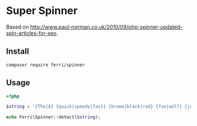 # Super Spinner

Based on http://www.paul-norman.co.uk/2010/09/php-spinner-updated-spin-articles-for-seo.

## Install

```
composer require ferri/spinner
```

## Usage

```php
<?php

$string = '{The|A} {quick|speedy|fast} {brown|black|red} {fox|wolf} {jumped|bounded|hopped|skipped} over the {lazy|tired} {dog|hound}';

echo Ferri\Spinner::detect($string);
```